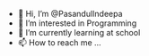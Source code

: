 - 👋 Hi, I’m @PasandulIndeepa
- 👀 I’m interested in Programming
- 🌱 I’m currently learning at school
- 📫 How to reach me ...

<!---
PasandulIndeepa/PasandulIndeepa is a ✨ special ✨ repository because its `README.md` (this file) appears on your GitHub profile.
You can click the Preview link to take a look at your changes.
--->
